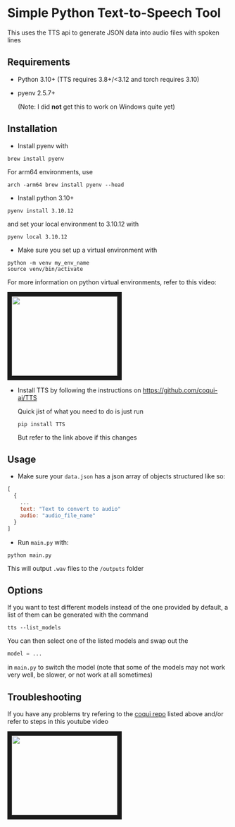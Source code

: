 # Simple Python Text-to-Speech Tool

This uses the TTS api to generate JSON data into audio files with spoken lines

## Requirements
- Python 3.10+ (TTS requires 3.8+/<3.12 and torch requires 3.10)
- pyenv 2.5.7+

  (Note: I did **not** get this to work on Windows quite yet)

## Installation
- Install pyenv with
```
brew install pyenv
```
For arm64 environments, use
```
arch -arm64 brew install pyenv --head
```

- Install python 3.10+
```
pyenv install 3.10.12
```

and set your local environment to 3.10.12 with

```
pyenv local 3.10.12
```

- Make sure you set up a virtual environment with
```
python -m venv my_env_name
source venv/bin/activate
```

For more information on python virtual environments, refer to this video:

<a href="https://youtu.be/Y21OR1OPC9A?si=Xf6J4qEucnchQz_3" target="_blank"><img src="http://img.youtube.com/vi/Y21OR1OPC9A/0.jpg" width="240" height="180" border="10" /></a>

- Install TTS by following the instructions on https://github.com/coqui-ai/TTS

  Quick jist of what you need to do is just run
  ```
  pip install TTS
  ```
  But refer to the link above if this changes
  

## Usage
- Make sure your `data.json` has a json array of objects structured like so:
```js
[
  {
    ...
    text: "Text to convert to audio"
    audio: "audio_file_name"
  }
]
```
- Run `main.py` with:
```
python main.py
```

This will output `.wav` files to the `/outputs` folder


## Options

If you want to test different models instead of the one provided by default, a list of them can be generated with the command
```
tts --list_models
```

You can then select one of the listed models and swap out the

```python
model = ...
```

in `main.py` to switch the model
(note that some of the models may not work very well, be slower, or not work at all sometimes)


## Troubleshooting

If you have any problems try refering to the [coqui repo](https://github.com/coqui-ai/TTS) listed above and/or refer to steps in this youtube video

<a href="https://youtu.be/EyzRixV8s54?si=91SdHQUhmaTdpZaC" target="_blank"><img src="http://img.youtube.com/vi/EyzRixV8s54/0.jpg" width="240" height="180" border="10" /></a>



